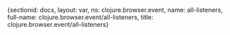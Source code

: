 {sectionid: docs, layout: var, ns: clojure.browser.event, name: all-listeners, full-name: clojure.browser.event/all-listeners,
  title: clojure.browser.event/all-listeners}

